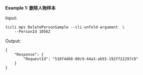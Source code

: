 **Example 1: 删除人物样本**



Input: 

```
tccli mps DeletePersonSample --cli-unfold-argument  \
    --PersonId 10562
```

Output: 
```
{
    "Response": {
        "RequestId": "510f4d68-09c9-44a3-ab55-192ff22297c9"
    }
}
```

